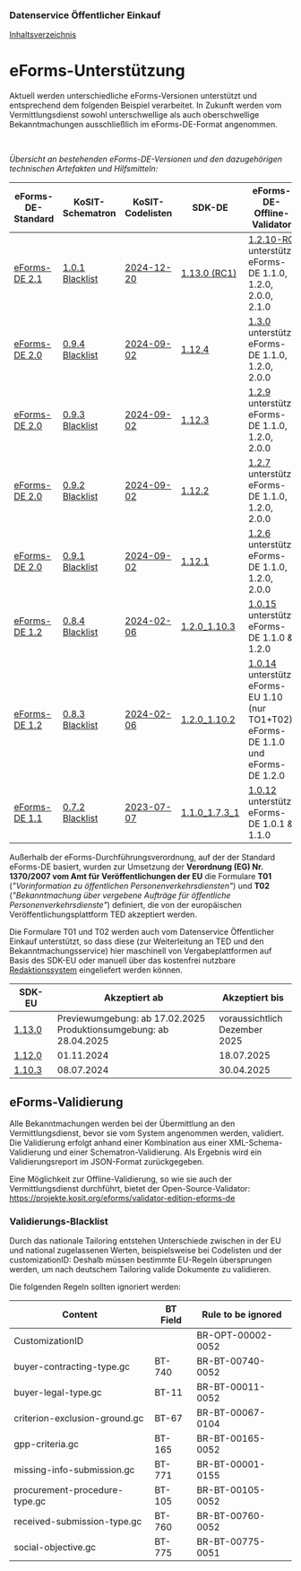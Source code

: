 ### Datenservice Öffentlicher Einkauf
[Inhaltsverzeichnis](/documentation/documentation.md)
<br>

# eForms-Unterstützung
Aktuell werden unterschiedliche eForms-Versionen unterstützt und entsprechend dem folgenden Beispiel verarbeitet. In Zukunft werden vom Vermittlungsdienst sowohl unterschwellige als auch oberschwellige Bekanntmachungen ausschließlich im eForms-DE-Format angenommen.

<br>

*Übersicht an bestehenden eForms-DE-Versionen und den dazugehörigen technischen Artefakten und Hilfsmitteln:*

|eForms-DE-Standard|KoSIT-Schematron|KoSIT-Codelisten|SDK-DE|eForms-DE-Offline-Validator|Akzeptiert ab|Akzeptiert bis|
|--|--|--|--|--|--|--|
|[eForms-DE 2.1](https://projekte.kosit.org/api/v4/projects/356/packages/maven/de/xeinkauf/eforms-de/2.1.0/eforms-de-2.1.0.zip)|[1.0.1](https://projekte.kosit.org/eforms/eforms-de-schematron/-/releases/v1.0.1) [Blacklist](https://projekte.kosit.org/eforms/eforms-de-schematron/-/blob/v1.0.1/src/main/ted-excluded-rules.txt?ref_type=tags)|[2024-12-20](https://projekte.kosit.org/eforms/eforms-de-codelist/-/releases/v2024-12-20)|[1.13.0 (RC1)](https://gitlab.opencode.de/OC000008125155/SDK-eforms-de/-/releases/1.13.RC1)|[1.2.10-RC](https://projekte.kosit.org/eforms/validator-edition-eforms-de/-/packages/3842) unterstützt eForms-DE 1.1.0, 1.2.0, 2.0.0, 2.1.0| Previewumgebung: ab 17.02.2025 <br> Produktionsumgebung: ab 28.04.2025 |voraussichtlich Dezember 2025|
|[eForms-DE 2.0](https://projekte.kosit.org/api/v4/projects/356/packages/maven/de/xeinkauf/eforms-de/2.0.0/eforms-de-2.0.0.zip)|[0.9.4](https://projekte.kosit.org/eforms/eforms-de-schematron/-/releases/v0.9.4) [Blacklist](https://projekte.kosit.org/eforms/eforms-de-schematron/-/blob/v0.9.4/src/main/ted-excluded-rules.txt?ref_type=tags)|[2024-09-02](https://projekte.kosit.org/eforms/eforms-de-codelist/-/releases/v2024-09-02)|[1.12.4](https://gitlab.opencode.de/OC000008125155/SDK-eforms-de/-/releases/1.12.4)|[1.3.0](https://projekte.kosit.org/eforms/validator-edition-eforms-de/-/releases/1.3.0) unterstützt eForms-DE 1.1.0, 1.2.0, 2.0.0|07.03.2025|18.07.2025|
|[eForms-DE 2.0](https://projekte.kosit.org/api/v4/projects/356/packages/maven/de/xeinkauf/eforms-de/2.0.0/eforms-de-2.0.0.zip)|[0.9.3](https://projekte.kosit.org/eforms/eforms-de-schematron/-/releases/v0.9.3) [Blacklist](https://projekte.kosit.org/eforms/eforms-de-schematron/-/blob/v0.9.3/src/main/ted-excluded-rules.txt?ref_type=tags)|[2024-09-02](https://projekte.kosit.org/eforms/eforms-de-codelist/-/releases/v2024-09-02)|[1.12.3](https://gitlab.opencode.de/OC000008125155/SDK-eforms-de/-/releases/1.12.3)|[1.2.9](https://projekte.kosit.org/eforms/validator-edition-eforms-de/-/releases/1.2.9) unterstützt eForms-DE 1.1.0, 1.2.0, 2.0.0|18.02.2025|18.07.2025|
|[eForms-DE 2.0](https://projekte.kosit.org/api/v4/projects/356/packages/maven/de/xeinkauf/eforms-de/2.0.0/eforms-de-2.0.0.zip)|[0.9.2](https://projekte.kosit.org/eforms/eforms-de-schematron/-/releases/v0.9.2) [Blacklist](https://projekte.kosit.org/eforms/eforms-de-schematron/-/blob/v0.9.2/src/main/ted-excluded-rules.txt?ref_type=tags)|[2024-09-02](https://projekte.kosit.org/eforms/eforms-de-codelist/-/releases/v2024-09-02)|[1.12.2](https://gitlab.opencode.de/OC000008125155/SDK-eforms-de/-/releases/1.12.2)|[1.2.7](https://projekte.kosit.org/eforms/validator-edition-eforms-de/-/releases/1.2.7) unterstützt eForms-DE 1.1.0, 1.2.0, 2.0.0|12.12.2024|18.07.2025|
|[eForms-DE 2.0](https://projekte.kosit.org/api/v4/projects/356/packages/maven/de/xeinkauf/eforms-de/2.0.0/eforms-de-2.0.0.zip)|[0.9.1](https://projekte.kosit.org/eforms/eforms-de-schematron/-/releases/v0.9.1) [Blacklist](https://projekte.kosit.org/eforms/eforms-de-schematron/-/blob/v0.9.1/src/main/ted-excluded-rules.txt?ref_type=tags)|[2024-09-02](https://projekte.kosit.org/eforms/eforms-de-codelist/-/releases/v2024-09-02)|[1.12.1](https://gitlab.opencode.de/OC000008125155/SDK-eforms-de/-/releases/1.12.1)|[1.2.6](https://projekte.kosit.org/eforms/validator-edition-eforms-de/-/releases/1.2.6) unterstützt eForms-DE 1.1.0, 1.2.0, 2.0.0|01.11.2024|18.07.2025|
|[eForms-DE 1.2](https://xeinkauf.de/app/uploads/2024/02/specification-eforms-de-v1.2.0.pdf)|[0.8.4](https://projekte.kosit.org/eforms/eforms-de-schematron/-/releases/v0.8.4) [Blacklist](https://projekte.kosit.org/eforms/eforms-de-schematron/-/blob/v0.8.4/src/main/ted-excluded-rules.txt?ref_type=tags) |[2024-02-06](https://projekte.kosit.org/eforms/eforms-de-codelist/-/releases/v2024-02-06)|[1.2.0_1.10.3](https://gitlab.opencode.de/OC000008125155/SDK-eforms-de/-/tags/SDK-DE_1.2.0_1.10.3_0)|[1.0.15](https://github.com/EFA-FHB/eforms-validator-core/releases/tag/1.0.15) unterstützt eForms-DE 1.1.0 & 1.2.0|08.07.2024|30.04.2025
|[eForms-DE 1.2](https://xeinkauf.de/app/uploads/2024/02/specification-eforms-de-v1.2.0.pdf)|[0.8.3](https://projekte.kosit.org/eforms/eforms-de-schematron/-/releases/v0.8.3) [Blacklist](https://projekte.kosit.org/eforms/eforms-de-schematron/-/blob/v0.8.3/src/main/ted-excluded-rules.txt?ref_type=tags) |[2024-02-06](https://projekte.kosit.org/eforms/eforms-de-codelist/-/releases/v2024-02-06)|[1.2.0_1.10.2](https://gitlab.opencode.de/OC000008125155/SDK-eforms-de/-/releases/SDK-DE_1.2.0_1.10.2_0)|[1.0.14](https://github.com/EFA-FHB/eforms-validator-core/releases/tag/1.0.14) unterstützt eForms-EU 1.10 (nur TO1+T02), eForms-DE 1.1.0 und eForms-DE 1.2.0|27.03.2024|30.04.2025|
|[eForms-DE 1.1](https://xeinkauf.de/app/uploads/2023/08/specification-eforms-de-v1.1.0.pdf)|[0.7.2](https://projekte.kosit.org/eforms/eforms-de-schematron/-/releases/v0.7.2) [Blacklist](https://projekte.kosit.org/eforms/eforms-de-schematron/-/blob/v0.7.2/src/main/ted-excluded-rules.txt?ref_type=tags) |[2023-07-07](https://projekte.kosit.org/eforms/eforms-de-codelist/-/releases/v2023-07-07)|[1.1.0_1.7.3_1](https://gitlab.opencode.de/OC000008125155/SDK-eforms-de/-/tags/1.1.0_1.7.3_1)|[1.0.12](https://github.com/EFA-FHB/eforms-validator-core/releases/tag/1.0.12) unterstützt eForms-DE 1.0.1 & 1.1.0|13.09.2023|30.04.2025

Außerhalb der eForms-Durchführungsverordnung, auf der der Standard eForms-DE basiert, wurden zur Umsetzung der __Verordnung (EG) Nr. 1370/2007 vom Amt für Veröffentlichungen der EU__ die Formulare __T01__ (_"Vorinformation zu öffentlichen Personenverkehrsdiensten"_) und __T02__ (_"Bekanntmachung über vergebene Aufträge für öffentliche Personenverkehrsdienste"_) definiert, die von der europäischen Veröffentlichungsplattform TED akzeptiert werden. 

Die Formulare T01 und T02 werden auch vom Datenservice Öffentlicher Einkauf unterstützt, so dass diese (zur Weiterleitung an TED und den Bekanntmachungsservice) hier maschinell von Vergabeplattformen auf Basis des SDK-EU oder manuell über das kostenfrei nutzbare [Redaktionssystem](https://resy.datenservice-oeffentlicher-einkauf.de/) eingeliefert werden können.

SDK-EU|Akzeptiert ab|Akzeptiert bis|
|--|--|--|
[1.13.0](https://github.com/OP-TED/eForms-SDK/tree/1.13.0)|Previewumgebung: ab 17.02.2025 <br> Produktionsumgebung: ab 28.04.2025|voraussichtlich <br> Dezember 2025|
[1.12.0](https://github.com/OP-TED/eForms-SDK/tree/1.12.0)|01.11.2024|18.07.2025|
[1.10.3](https://github.com/OP-TED/eForms-SDK/tree/1.10.3)|08.07.2024|30.04.2025|





## eForms-Validierung
Alle Bekanntmachungen werden bei der Übermittlung an den Vermittlungsdienst, bevor sie vom System angenommen werden, validiert. Die Validierung erfolgt anhand einer Kombination aus einer XML-Schema-Validierung und einer Schematron-Validierung. Als Ergebnis wird ein Validierungsreport im JSON-Format zurückgegeben.

Eine Möglichkeit zur Offline-Validierung, so wie sie auch der Vermittlungsdienst durchführt, bietet der Open-Source-Validator: https://projekte.kosit.org/eforms/validator-edition-eforms-de

### Validierungs-Blacklist

Durch das nationale Tailoring entstehen Unterschiede zwischen in der EU und national zugelassenen Werten, beispielsweise bei Codelisten und der customizationID: Deshalb müssen bestimmte EU-Regeln übersprungen werden, um nach deutschem Tailoring valide Dokumente zu validieren. 

Die folgenden Regeln sollten ignoriert werden:

| Content                       | BT Field | Rule to be ignored |
| ----------------------------- | -------- | ------------------ |
| CustomizationID               |          | BR-OPT-00002-0052  |
| buyer-contracting-type.gc     | BT-740   | BR-BT-00740-0052   |
| buyer-legal-type.gc           | BT-11    | BR-BT-00011-0052   |
| criterion-exclusion-ground.gc | BT-67    | BR-BT-00067-0104   |
| gpp-criteria.gc               | BT-165   | BR-BT-00165-0052   |
| missing-info-submission.gc    | BT-771   | BR-BT-00001-0155   |
| procurement-procedure-type.gc | BT-105   | BR-BT-00105-0052   |
| received-submission-type.gc   | BT-760   | BR-BT-00760-0052   |
| social-objective.gc           | BT-775   | BR-BT-00775-0051   |



